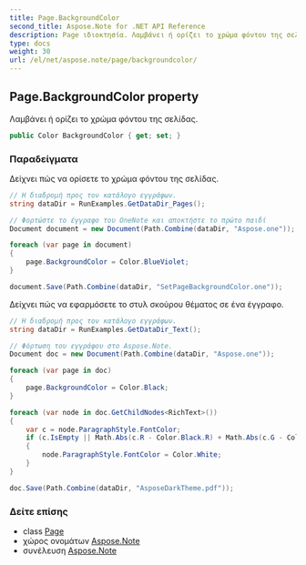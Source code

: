 ```yaml
---
title: Page.BackgroundColor
second_title: Aspose.Note for .NET API Reference
description: Page ιδιοκτησία. Λαμβάνει ή ορίζει το χρώμα φόντου της σελίδας.
type: docs
weight: 30
url: /el/net/aspose.note/page/backgroundcolor/
---
```

## Page.BackgroundColor property

Λαμβάνει ή ορίζει το χρώμα φόντου της σελίδας.

```csharp
public Color BackgroundColor { get; set; }
```

### Παραδείγματα

Δείχνει πώς να ορίσετε το χρώμα φόντου της σελίδας.

```csharp
// Η διαδρομή προς τον κατάλογο εγγράφων.
string dataDir = RunExamples.GetDataDir_Pages();

// Φορτώστε το έγγραφο του OneNote και αποκτήστε το πρώτο παιδί           
Document document = new Document(Path.Combine(dataDir, "Aspose.one"));

foreach (var page in document)
{
    page.BackgroundColor = Color.BlueViolet;
}

document.Save(Path.Combine(dataDir, "SetPageBackgroundColor.one"));
```

Δείχνει πώς να εφαρμόσετε το στυλ σκούρου θέματος σε ένα έγγραφο.

```csharp
// Η διαδρομή προς τον κατάλογο εγγράφων.
string dataDir = RunExamples.GetDataDir_Text();

// Φόρτωση του εγγράφου στο Aspose.Note.
Document doc = new Document(Path.Combine(dataDir, "Aspose.one"));

foreach (var page in doc)
{
    page.BackgroundColor = Color.Black;
}

foreach (var node in doc.GetChildNodes<RichText>())
{
    var c = node.ParagraphStyle.FontColor;
    if (c.IsEmpty || Math.Abs(c.R - Color.Black.R) + Math.Abs(c.G - Color.Black.G) + Math.Abs(c.B - Color.Black.B) <= 30)
    {
        node.ParagraphStyle.FontColor = Color.White;
    }
}

doc.Save(Path.Combine(dataDir, "AsposeDarkTheme.pdf"));
```

### Δείτε επίσης

* class [Page](../)
* χώρος ονομάτων [Aspose.Note](../../page/)
* συνέλευση [Aspose.Note](../../../)


